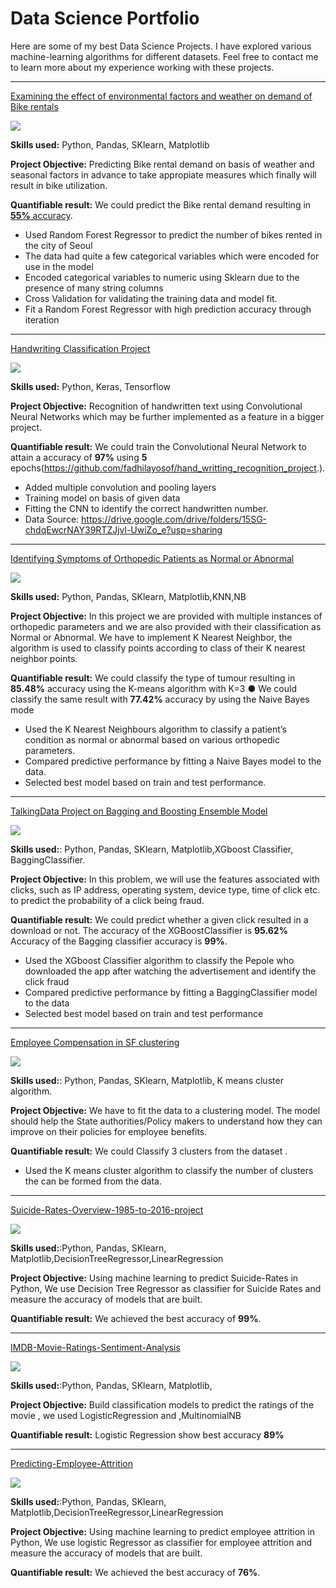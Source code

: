 # Data Science Portfolio

Here are some of my best Data Science Projects. I have explored various machine-learning algorithms for different datasets. Feel free to contact me to learn more about my experience working with these projects.

***

[Examining the effect of environmental factors and weather on demand of Bike rentals](https://github.com/fadhilayosof/linear-regression-project)

<img src="images/seoul-bikes.jpeg?raw=true"/>

**Skills used:** Python, Pandas, SKlearn, Matplotlib

**Project Objective:** Predicting Bike rental demand on basis of weather and seasonal factors in advance to take appropiate measures which finally will result in bike utilization.

**Quantifiable result:** We could predict the Bike rental demand resulting in [**55%** accuracy](https://github.com/fadhilayosof/linear-regression-project).

- Used Random Forest Regressor to predict the number of bikes rented in the city of Seoul
- The data had quite a few categorical variables which were encoded for use in the model
- Encoded categorical variables to numeric using Sklearn due to the presence of many string columns
- Cross Validation for validating the training data and model fit.
- Fit a Random Forest Regressor with high prediction accuracy through iteration

***


[Handwriting Classification Project](https://github.com/fadhilayosof/hand_writting_recognition_project.)

<img src="images/Handwriting.jpg?raw=true"/>

**Skills used:** Python, Keras, Tensorflow

**Project Objective:** Recognition of handwritten text using Convolutional Neural Networks which may be further implemented as a feature in a bigger project.

**Quantifiable result:** We could train the Convolutional Neural Network to attain a accuracy of **97%** using **5** epochs(https://github.com/fadhilayosof/hand_writting_recognition_project.).

- Added multiple convolution and pooling layers
- Training model on basis of given data
- Fitting the CNN to identify the correct handwritten number.
- Data Source: https://drive.google.com/drive/folders/15SG-chdqEwcrNAY39RTZJjvl-UwiZo_e?usp=sharing

***

[Identifying Symptoms of Orthopedic Patients as Normal or Abnormal](https://github.com/fadhilayosof/Identifying-Symptoms-of-Orthopedic-Patients/blob/main/Orthopedic_Patients_project%20(1).ipynb)

<img src="Orthopedics.png?raw=true"/>

**Skills used:** Python, Pandas, SKlearn, Matplotlib,KNN,NB

**Project Objective:** In this project we are provided with multiple instances of orthopedic parameters and we are also provided with their classification as Normal or Abnormal. We have to implement K Nearest Neighbor, the algorithm is used to classify points according to class of their K nearest neighbor points. 

**Quantifiable result:**  We could classify the type of tumour resulting in **85.48%** accuracy using the K-means algorithm with K=3
● We could classify the same result with **77.42%** accuracy by using the Naive Bayes mode
- Used the K Nearest Neighbours algorithm to classify a patient’s condition as normal or abnormal based on various orthopedic parameters.
- Compared predictive performance by fitting a Naive Bayes model to the data.
- Selected best model based on train and test performance.

***

[TalkingData Project on Bagging and Boosting Ensemble Model](https://github.com/fadhilayosof/Bagging_Boosting_Project/blob/main/Bagging_Boosting_Project.ipynb)

<img src="Mobile.jpeg?raw=true"/>

**Skills used:**: Python, Pandas, SKlearn, Matplotlib,XGboost Classifier, BaggingClassifier.

**Project Objective:** In this problem, we will use the features associated with clicks, such as IP address, operating system, device type, time of click etc. to predict the probability of a click being fraud.

**Quantifiable result:** We could predict whether a given click resulted in a download or not. The accuracy of the XGBoostClassifier is **95.62%**
Accuracy of the Bagging classifier accuracy is **99%**.
- Used the XGboost Classifier algorithm to classify the Pepole who downloaded the app after watching the advertisement and identify the click fraud
- Compared predictive performance by fitting a BaggingClassifier model to the data
- Selected best model based on train and test performance

***
[Employee Compensation in SF clustering ](https://github.com/fadhilayosof/k-means-project/blob/main/Copy_of_k_means_project.ipynb)

<img src="clusters.png?raw=true"/>

**Skills used:**: Python, Pandas, SKlearn, Matplotlib, K means cluster algorithm.

**Project Objective:**  We have to fit the data to a clustering model. The model should help the State authorities/Policy makers to understand how they can improve on their policies for employee benefits.

**Quantifiable result:** We could Classify 3 clusters from the dataset .

- Used the K means cluster algorithm to classify the number of clusters the can be formed from the data.

***

[Suicide-Rates-Overview-1985-to-2016-project ](https://github.com/fadhilayosof/Suicide-Rates-Overview-1985-to-2016-project)

<img src="images/suicide.jpg?raw=true"/>

**Skills used:**:Python, Pandas, SKlearn, Matplotlib,DecisionTreeRegressor,LinearRegression

**Project Objective:** Using machine learning to predict Suicide-Rates in Python, We use  Decision Tree Regressor as classifier for Suicide Rates and measure the accuracy of models that are built.

**Quantifiable result:** We achieved the best accuracy of **99%**. 

****

[IMDB-Movie-Ratings-Sentiment-Analysis](https://github.com/fadhilayosof/IMDB-Movie-Ratings-Sentiment-Analysis)

<img src="images/IMDB.jfif?raw=true"/>

**Skills used:**:Python, Pandas, SKlearn, Matplotlib,

**Project Objective:**  Build classification models to predict the ratings of the movie , we used LogisticRegression and ,MultinomialNB

**Quantifiable result:** Logistic Regression show best accuracy **89%**

****
[Predicting-Employee-Attrition ](https://github.com/fadhilayosof/Predicting-Employee-Attrition-project)

<img src="images/employee-attrition-analysis.png?raw=true"/>

**Skills used:**:Python, Pandas, SKlearn, Matplotlib,DecisionTreeRegressor,LinearRegression

**Project Objective:** Using machine learning to predict employee attrition in Python, We use logistic Regressor as classifier for employee attrition and measure the accuracy of models that are built.

**Quantifiable result:** We achieved the best accuracy of **76%**. 


